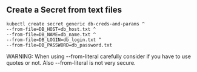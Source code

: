 ## Create a Secret from text files

```shell
kubectl create secret generic db-creds-and-params ^
--from-file=DB_HOST=db_host.txt ^
--from-file=DB_NAME=db_name.txt ^
--from-file=DB_LOGIN=db_login.txt ^
--from-file=DB_PASSWORD=db_password.txt
```

WARNING: When using --from-literal carefully consider if you have to use quotes or not. Also --from-literal is not very secure.
